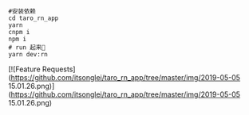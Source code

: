 ``` shell
#安装依赖
cd taro_rn_app
yarn
cnpm i
npm i
# run 起来
yarn dev:rn

```
[![Feature Requests](https://github.com/itsonglei/taro_rn_app/tree/master/img/2019-05-05 15.01.26.png)](https://github.com/itsonglei/taro_rn_app/tree/master/img/2019-05-05 15.01.26.png)
